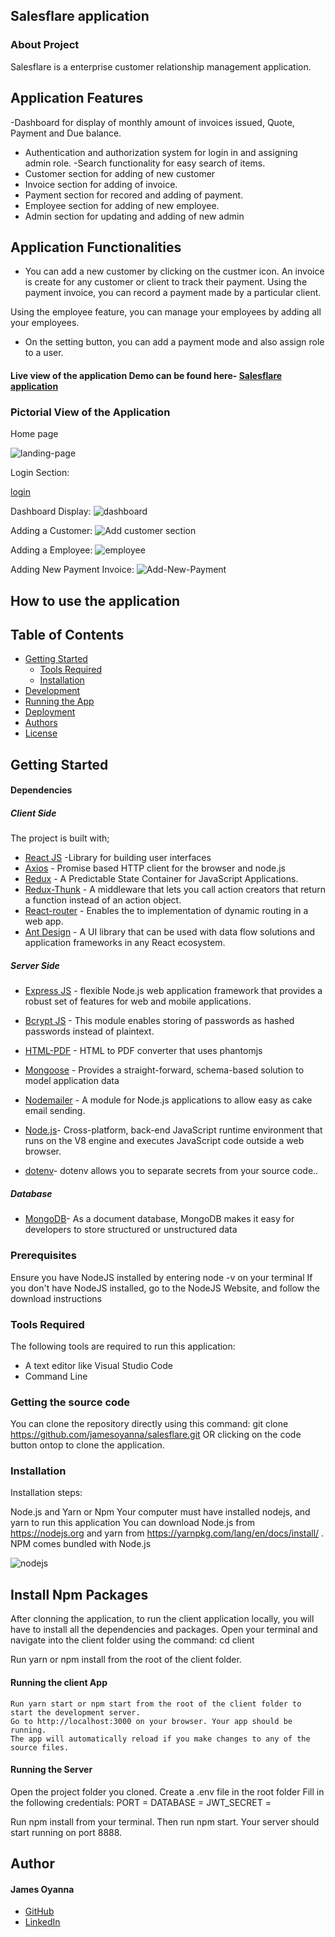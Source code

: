 ## Salesflare application

### About Project
Salesflare is a enterprise customer relationship management application. 

## Application Features
-Dashboard for display of monthly amount of invoices issued, Quote, Payment and Due balance.
- Authentication and authorization system for login in and assigning admin role.
-Search functionality for easy search of items.
- Customer section for adding of new customer
- Invoice section for adding of invoice.
- Payment section for recored and adding of payment.
- Employee section for adding of new employee.
- Admin section for updating and adding of new admin

## Application Functionalities
- You can add a new customer by clicking on the custmer icon. An invoice is create for any customer or client to track their payment. Using the payment invoice, you can record a payment made by a particular client.

Using the employee feature, you can manage your employees by adding all your employees.

- On the setting button, you can add a payment mode and also assign role to a user.




#### Live view of the application Demo can be found here- [Salesflare application](https://salesfla)

### Pictorial View of the Application

Home page

![landing-page](https://user-images.githubusercontent.com/26815113/155301682-8ee0897e-5658-4108-8727-539f61e83a30.PNG)




Login Section:

[login](https://user-images.githubusercontent.com/26815113/155302086-f9d83015-fb6d-49c3-86a3-81aec3cd04fd.PNG)




Dashboard Display: 
![dashboard](https://user-images.githubusercontent.com/26815113/155302739-c28cebb5-9043-4748-82da-96f3a5272267.PNG)




Adding a Customer:
![Add customer section](https://user-images.githubusercontent.com/26815113/155303168-5511fe46-485f-46ef-88da-073c8ae184d0.PNG)


Adding a Employee:
![employee](https://user-images.githubusercontent.com/26815113/155303536-b7d85f1d-742b-4956-a96b-76b6beeeeb53.PNG)

Adding New Payment Invoice:
![Add-New-Payment](https://user-images.githubusercontent.com/26815113/155303877-2a1deb79-f062-4fcb-8f9c-a7ac5e6f8007.PNG)


## How to use the application

## Table of Contents
- [Getting Started](#getting-started)
	- [Tools Required](#tools-required)
	- [Installation](#installation)
- [Development](#development)
- [Running the App](#running-the-app)
- [Deployment](#deployment)
- [Authors](#authors)
- [License](#license)

## Getting Started

#### Dependencies
##### Client Side

The project is built with;
* [React JS](https://beta.reactjs.org/) -Library for building user interfaces
* [Axios](https://axios-http.com) - Promise based HTTP client for the browser and node.js
* [Redux](https://redux.js.org/) - A Predictable State Container for JavaScript Applications.
* [Redux-Thunk](https://www.npmjs.com/package/redux-thunk) - A middleware that lets you call action creators that return a function instead of an action object.
* [React-router](https://reactrouter.com) - Enables the to implementation of dynamic routing in a web app.
* [Ant Design](https://ant.design) - A UI library that can be used with data flow solutions and application frameworks in any React ecosystem.


##### Server Side
* [Express JS](https://expressjs.com/) - flexible Node.js web application framework that provides a robust set of features for web and mobile applications.
* [Bcrypt JS](https://www.npmjs.com/package/bcrypt) - This module enables storing of passwords as hashed passwords instead of plaintext.
* [HTML-PDF](https://www.npmjs.com/package/html-pdf?activeTab=readme) - HTML to PDF converter that uses phantomjs
* [Mongoose](https://mongoosejs.com) - Provides a straight-forward, schema-based solution to model application data 
* [Nodemailer](https://nodemailer.com/about) - A module for Node.js applications to allow easy as cake email sending.
* [Node.js](https://nodejs.org/en)- Cross-platform, back-end JavaScript runtime environment that runs on the V8 engine and executes JavaScript code outside a web browser.

* [dotenv](https://www.npmjs.com/package/dotenv)- dotenv allows you to separate secrets from your source code..

##### Database
* [MongoDB](https://www.mongodb.com)- As a document database, MongoDB makes it easy for developers to store structured or unstructured data

 
### Prerequisites
Ensure you have NodeJS installed by entering node -v on your terminal If you don't have NodeJS installed, go to the NodeJS Website, and follow the download instructions


### Tools Required
The following tools are required to run this application:

* A text editor like Visual Studio Code
* Command Line

### Getting the source code
You can clone the repository directly using this command:
git clone https://github.com/jamesoyanna/salesflare.git
OR clicking on the code button ontop to clone the application.

### Installation
Installation steps:

Node.js and Yarn or Npm
Your computer must have installed nodejs, and yarn to run this application You can download Node.js from https://nodejs.org and yarn from https://yarnpkg.com/lang/en/docs/install/ . NPM comes bundled with Node.js

![nodejs](https://user-images.githubusercontent.com/26815113/132867561-bf2ec1a2-cd63-461f-95dd-e95c1c6676c7.PNG)

## Install Npm Packages
After clonning the application, to run the client application locally, you will have to install all the dependencies and packages. 
Open your terminal and navigate into the client folder using the command:
cd client

 Run yarn or npm install from the root of the client folder.


#### Running the client App

  ``` 
Run yarn start or npm start from the root of the client folder to start the development server. 
Go to http://localhost:3000 on your browser. Your app should be running.
The app will automatically reload if you make changes to any of the source files.
  ```

#### Running the Server
Open the project folder you cloned. 
Create a .env file in the root folder
Fill in the following credentials:
PORT = 
DATABASE =
JWT_SECRET =

Run npm install from your terminal.
Then run npm start. 
Your server should start running on port 8888.

## Author

#### James Oyanna
* [GitHub](https://github.com/jamesoyanna)
* [LinkedIn](https://www.linkedin.com/in/jamesoyanna)


